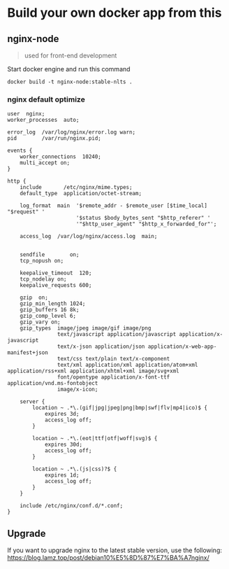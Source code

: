 # Build your own docker app from this

## nginx-node

> used for front-end development

Start docker engine and run this command

```
docker build -t nginx-node:stable-nlts .
```

### nginx default optimize

```
user  nginx;
worker_processes  auto;

error_log  /var/log/nginx/error.log warn;
pid        /var/run/nginx.pid;

events {
    worker_connections  10240;
    multi_accept on;
}

http {
    include       /etc/nginx/mime.types;
    default_type  application/octet-stream;

    log_format  main  '$remote_addr - $remote_user [$time_local] "$request" '
                      '$status $body_bytes_sent "$http_referer" '
                      '"$http_user_agent" "$http_x_forwarded_for"';

    access_log  /var/log/nginx/access.log  main;

    
    sendfile        on;
    tcp_nopush on;
    
    keepalive_timeout  120;
    tcp_nodelay on;
    keepalive_requests 600;

    gzip  on;
    gzip_min_length 1024;
    gzip_buffers 16 8k;
    gzip_comp_level 6;
    gzip_vary on;
    gzip_types  image/jpeg image/gif image/png
                text/javascript application/javascript application/x-javascript
                text/x-json application/json application/x-web-app-manifest+json
                text/css text/plain text/x-component
                text/xml application/xml application/atom+xml application/rss+xml application/xhtml+xml image/svg+xml
                font/opentype application/x-font-ttf application/vnd.ms-fontobject
                image/x-icon;

    server {
        location ~ .*\.(gif|jpg|jpeg|png|bmp|swf|flv|mp4|ico)$ {
            expires 3d;
            access_log off;
        }
        
        location ~ .*\.(eot|ttf|otf|woff|svg)$ {
            expires 30d;
            access_log off;
        }
        
        location ~ .*\.(js|css)?$ {
            expires 1d;
            access_log off;
        }
    }

    include /etc/nginx/conf.d/*.conf;
}
```

## Upgrade

If you want to upgrade nginx to the latest stable version, use the following: https://blog.lamz.top/post/debian10%E5%8D%87%E7%BA%A7nginx/